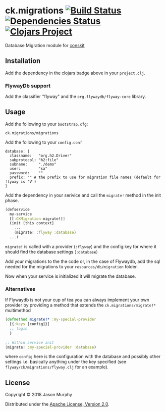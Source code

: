 # ck.migrations [![Build Status](https://travis-ci.org/conskit/ck.migrations.svg?branch=master)](https://travis-ci.org/conskit/ck.migrations) [![Dependencies Status](https://jarkeeper.com/conskit/ck.migrations/status.svg)](https://jarkeeper.com/conskit/ck.migrations) [![Clojars Project](https://img.shields.io/clojars/v/ck.migrations.svg)](https://clojars.org/ck.migrations)

Database Migration module for [conskit](https://github.com/conskit/conskit)

## Installation
Add the dependency in the clojars badge above in your `project.clj`.

### FlywayDb support
Add the classifier "flyway" and the `org.flywaydb/flyway-core` library.

## Usage

Add the following to your `bootstrap.cfg`:

```
ck.migrations/migrations
```

Add the following to your `config.conf`

```properties
database: {
  classname:   "org.h2.Driver"
  subprotocol: "h2:file"
  subname:     "./demo"
  user:        "sa"
  password:    ""
  prefix: "" # the prefix to use for migration file names (default for flyway is 'V')
}
```

Add the dependency in your serivice and call the `migrate!` method in the init phase.

```clojure
(defservice
  my-service
  [[:CKMigration migrate!]]
  (init [this context]
    ...
    (migrate! :flyway :database)
  ...)
```

`migrate!` is called with a provider (`:flyway`) and the config key for where it should find the database settings (`:database`)

Add your migrations to the the code or, in the case of Flywaydb, add the sql needed for the migrations to your `resources/db/migration` folder.

Now when your service is initialized it will migrate the database.

### Alternatives
If Flywaydb is not your cup of tea you can always implement your own provider by providing a method that extends the `ck.migrations/migrate!*` multimethod

```clojure
(defmethod migrate!* :my-special-provider
  [{:keys [config]}]
  ;; logic
  )
  
;; Within service init
(migrate! :my-special-provider :database)
```

where `config` here is the configuration with the database and possibly other settings i.e. basically anything under the key specified (see `flyway/ck/migrations/flyway.clj` for an example).

## License

Copyright © 2018 Jason Murphy

Distributed under the [Apache License, Version 2.0](http://www.apache.org/licenses/LICENSE-2.0.html).
